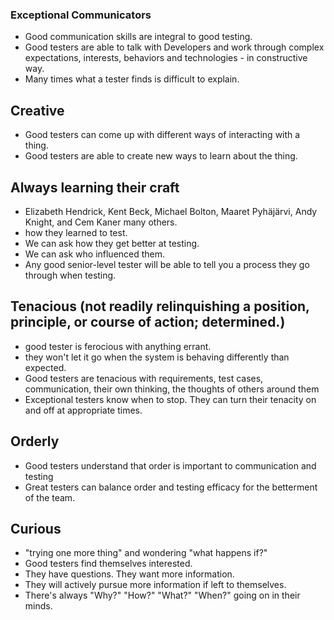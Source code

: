 ### Exceptional Communicators
 - Good communication skills are integral to good testing.
 - Good testers are able to talk with Developers and work through complex expectations, interests, behaviors and technologies - in constructive way.
 - Many times what a tester finds is difficult to explain.


## Creative
 - Good testers can come up with different ways of interacting with a thing.
 - Good testers are able to create new ways to learn about the thing.


## Always learning their craft
 -  Elizabeth Hendrick, Kent Beck, Michael Bolton, Maaret Pyhäjärvi, Andy Knight, and Cem Kaner many others.
 -  how they learned to test. 
 -  We can ask how they get better at testing. 
 -  We can ask who influenced them. 
 -  Any good senior-level tester will be able to tell you a process they go through when testing.
  

## Tenacious (not readily relinquishing a position, principle, or course of action; determined.)
 - good tester is ferocious with anything errant.
 - they won't let it go when the system is behaving differently than expected.
 - Good testers are tenacious with requirements, test cases, communication, their own thinking, the thoughts of others around them
 - Exceptional testers know when to stop. They can turn their tenacity on and off at appropriate times.


## Orderly
 - Good testers understand that order is important to communication and testing
 - Great testers can balance order and testing efficacy for the betterment of the team.


## Curious
 -  "trying one more thing" and wondering "what happens if?"
 -  Good testers find themselves interested. 
 -  They have questions. They want more information. 
 -  They will actively pursue more information if left to themselves. 
 -  There's always "Why?" "How?" "What?" "When?" going on in their minds.
  